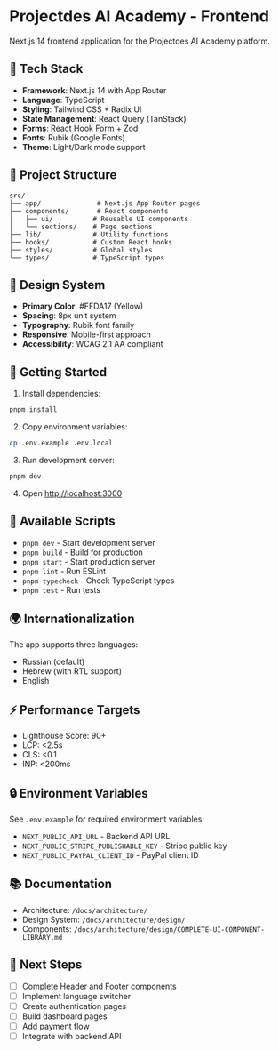 # Projectdes AI Academy - Frontend

Next.js 14 frontend application for the Projectdes AI Academy platform.

## 🚀 Tech Stack

- **Framework**: Next.js 14 with App Router
- **Language**: TypeScript
- **Styling**: Tailwind CSS + Radix UI
- **State Management**: React Query (TanStack)
- **Forms**: React Hook Form + Zod
- **Fonts**: Rubik (Google Fonts)
- **Theme**: Light/Dark mode support

## 📁 Project Structure

```
src/
├── app/              # Next.js App Router pages
├── components/       # React components
│   ├── ui/          # Reusable UI components
│   └── sections/    # Page sections
├── lib/             # Utility functions
├── hooks/           # Custom React hooks
├── styles/          # Global styles
└── types/           # TypeScript types
```

## 🎨 Design System

- **Primary Color**: #FFDA17 (Yellow)
- **Spacing**: 8px unit system
- **Typography**: Rubik font family
- **Responsive**: Mobile-first approach
- **Accessibility**: WCAG 2.1 AA compliant

## 🚦 Getting Started

1. Install dependencies:
```bash
pnpm install
```

2. Copy environment variables:
```bash
cp .env.example .env.local
```

3. Run development server:
```bash
pnpm dev
```

4. Open [http://localhost:3000](http://localhost:3000)

## 📝 Available Scripts

- `pnpm dev` - Start development server
- `pnpm build` - Build for production
- `pnpm start` - Start production server
- `pnpm lint` - Run ESLint
- `pnpm typecheck` - Check TypeScript types
- `pnpm test` - Run tests

## 🌍 Internationalization

The app supports three languages:
- Russian (default)
- Hebrew (with RTL support)
- English

## ⚡ Performance Targets

- Lighthouse Score: 90+
- LCP: <2.5s
- CLS: <0.1
- INP: <200ms

## 🔒 Environment Variables

See `.env.example` for required environment variables:
- `NEXT_PUBLIC_API_URL` - Backend API URL
- `NEXT_PUBLIC_STRIPE_PUBLISHABLE_KEY` - Stripe public key
- `NEXT_PUBLIC_PAYPAL_CLIENT_ID` - PayPal client ID

## 📚 Documentation

- Architecture: `/docs/architecture/`
- Design System: `/docs/architecture/design/`
- Components: `/docs/architecture/design/COMPLETE-UI-COMPONENT-LIBRARY.md`

## 🔄 Next Steps

- [ ] Complete Header and Footer components
- [ ] Implement language switcher
- [ ] Create authentication pages
- [ ] Build dashboard pages
- [ ] Add payment flow
- [ ] Integrate with backend API